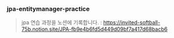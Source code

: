 ### jpa-entitymanager-practice


> jpa 연습 과정을 노션에 기록합니다. : https://invited-softball-75b.notion.site/JPA-fb9e4b6fd5d449d09bf7a417d68bacb6
